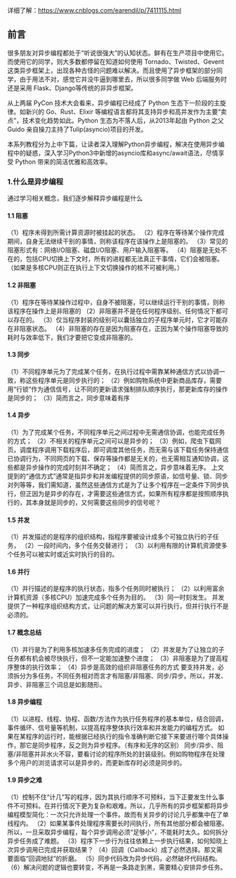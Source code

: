 
详细了解：https://www.cnblogs.com/earendil/p/7411115.html
## 前言
很多朋友对异步编程都处于“听说很强大”的认知状态。鲜有在生产项目中使用它。而使用它的同学，则大多数都停留在知道如何使用 Tornado、Twisted、Gevent 这类异步框架上，出现各种古怪的问题难以解决。而且使用了异步框架的部分同学，由于用法不对，感觉它并没牛逼到哪里去，所以很多同学做 Web 后端服务时还是采用 Flask、Django等传统的非异步框架。

从上两届 PyCon 技术大会看来，异步编程已经成了 Python 生态下一阶段的主旋律。如新兴的 Go、Rust、Elixir 等编程语言都将其支持异步和高并发作为主要“卖点”，技术变化趋势如此。Python 生态为不落人后，从2013年起由 Python 之父 Guido 亲自操刀主持了Tulip(asyncio)项目的开发。

本系列教程分为上中下篇，让读者深入理解Python异步编程，解决在使用异步编程中的疑惑，深入学习Python3中新增的asyncio库和async/await语法，尽情享受 Python 带来的简洁优雅和高效率。

### 1.什么是异步编程
通过学习相关概念，我们逐步解释异步编程是什么
#### 1.1 阻塞
（1）程序未得到所需计算资源时被挂起的状态。
（2）程序在等待某个操作完成期间，自身无法继续干别的事情，则称该程序在该操作上是阻塞的。
（3）常见的阻塞形式有：网络I/O阻塞、磁盘I/O阻塞、用户输入阻塞等。
（4）阻塞是无处不在的，包括CPU切换上下文时，所有的进程都无法真正干事情，它们会被阻塞。（如果是多核CPU则正在执行上下文切换操作的核不可被利用。）
#### 1.2 非阻塞
（1）程序在等待某操作过程中，自身不被阻塞，可以继续运行干别的事情，则称该程序在操作上是非阻塞的
（2）非阻塞并不是在任何程序级别、任何情况下都可以存在的。
（3）仅当程序封装的级别可以囊括独立的子程序单元时，它才可能存在非阻塞状态。
（4）非阻塞的存在是因为阻塞存在，正因为某个操作阻塞导致的耗时与效率低下，我们才要把它变成非阻塞的。

#### 1.3 同步
（1）不同程序单元为了完成某个任务，在执行过程中需靠某种通信方式以协调一致，称这些程序单元是同步执行的；
（2）例如购物系统中更新商品库存，需要用“行锁”作为通信信号，让不同的更新请求强制排队顺序执行，那更新库存的操作是同步的；
（3）简而言之，同步意味着有序
#### 1.4 异步
（1）为了完成某个任务，不同程序单元之间过程中无需通信协调，也能完成任务的方式；
（2）不相关的程序单元之间可以是异步的；
（3）例如，爬虫下载网页，调度程序调用下载程序后，即可调度其他任务，而无需与该下载任务保持通信已协调行为，不同网页的下载、保存等操作都是无关的，也无需相互通知协调，这些都是异步操作的完成时刻并不确定；
（4）简而言之，异步意味着无序。
上文提到的“通信方式”通常是指异步和并发编程提供的同步原语，如信号量、锁、同步对列等等，我们需知道，虽然这些通信方式是为了让多个程序在一定条件下同步执行，但正因为是异步的存在，才需要这些通信方式，如果所有程序都是按照顺序执行的，其本身就是同步的，又何需要这些同步的信号呢？

#### 1.5 并发
（1）并发描述的是程序的组织结构，指程序要被设计成多个可独立执行的子任务，
（2）一段时间内，多个任务交替进行；
（3）以利用有限的计算机资源使多个任务可以被实时或近实时执行的目的。
#### 1.6 并行
（1）并行描述的是程序的执行状态，指多个任务同时被执行；
（2）以利用富余计算机资源（多核CPU）加速完成多个任务为目的。
（3）同一时刻发生。
并发提供了一种程序组织结构方式，让问题的解决方案可以并行执行，但并行执行不是必须的。
#### 1.7 概念总结
（1）并行是为了利用多核加速多任务完成的进度；
（2）并发是为了让独立的子任务都有机会被尽快执行，但不一定能加速整个进度；
（3）非阻塞是为了提高程序整体的执行效率；
（4）异步是高效的组织非阻塞任务的方式
要支持并发，必须拆分为多任务，不同任务相对而言才有阻塞/非阻塞、同步/异步。所以，并发、异步、非阻塞三个词总是如影随形。
#### 1.8 异步编程
（1）以进程、线程、协程、函数/方法作为执行任务程序的基本单位，结合回调，事件循环、信号量等机制，以提高程序整体执行效率和并发能力的编程方式。
如果在某程序的运行时，能根据已经执行的指令准确判断它接下来要进行哪个具体操作，那它是同步程序，反之则为异步程序。（有序和无序的区别）
同步/异步、阻塞/非阻塞并非水火不容，要看讨论的程序所处的封装级别。例如购物程序在处理多个用户的浏览请求可以是异步的，而更新库存时必须是同步的。
#### 1.9 异步之难
（1）控制不住“计几”写的程序，因为其执行顺序不可预料，当下正要发生什么事件不可预料。在并行情况下更为复杂和艰难。所以，几乎所有的异步框架都将异步编程模型简化：一次只允许处理一个事件。故而有关异步的讨论几乎都集中在了单线程内。
（2）如果某事件处理程序需要长时间执行，所有其他部分都会被阻塞。所以，一旦采取异步编程，每个异步调用必须“足够小”，不能耗时太久。如何拆分异步任务成了难题。
（3）程序下一步行为往往依赖上一步执行结果，如何知晓上次异步调用已完成并获取结果？
（4）回调（Callback）成了必然选择。那又需要面临“回调地狱”的折磨。
（5）同步代码改为异步代码，必然破坏代码结构。
（6）解决问题的逻辑也要转变，不再是一条路走到黑，需要精心安排异步任务。
